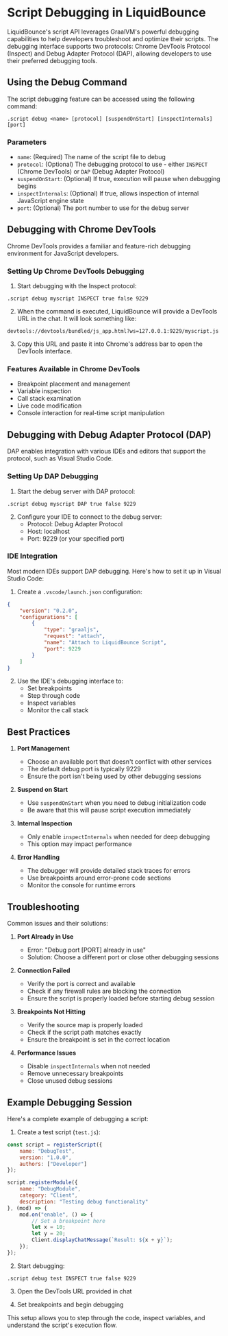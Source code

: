 # Script Debugging in LiquidBounce

LiquidBounce's script API leverages GraalVM's powerful debugging capabilities to help developers troubleshoot and optimize their scripts. The debugging interface supports two protocols: Chrome DevTools Protocol (Inspect) and Debug Adapter Protocol (DAP), allowing developers to use their preferred debugging tools.

## Using the Debug Command

The script debugging feature can be accessed using the following command:

```
.script debug <name> [protocol] [suspendOnStart] [inspectInternals] [port]
```

### Parameters

- `name`: (Required) The name of the script file to debug
- `protocol`: (Optional) The debugging protocol to use - either `INSPECT` (Chrome DevTools) or `DAP` (Debug Adapter Protocol)
- `suspendOnStart`: (Optional) If true, execution will pause when debugging begins
- `inspectInternals`: (Optional) If true, allows inspection of internal JavaScript engine state
- `port`: (Optional) The port number to use for the debug server

## Debugging with Chrome DevTools

Chrome DevTools provides a familiar and feature-rich debugging environment for JavaScript developers.

### Setting Up Chrome DevTools Debugging

1. Start debugging with the Inspect protocol:
```
.script debug myscript INSPECT true false 9229
```

2. When the command is executed, LiquidBounce will provide a DevTools URL in the chat. It will look something like:
```
devtools://devtools/bundled/js_app.html?ws=127.0.0.1:9229/myscript.js
```

3. Copy this URL and paste it into Chrome's address bar to open the DevTools interface.

### Features Available in Chrome DevTools

- Breakpoint placement and management
- Variable inspection
- Call stack examination
- Live code modification
- Console interaction for real-time script manipulation

## Debugging with Debug Adapter Protocol (DAP)

DAP enables integration with various IDEs and editors that support the protocol, such as Visual Studio Code.

### Setting Up DAP Debugging

1. Start the debug server with DAP protocol:
```
.script debug myscript DAP true false 9229
```

2. Configure your IDE to connect to the debug server:
   - Protocol: Debug Adapter Protocol
   - Host: localhost
   - Port: 9229 (or your specified port)

### IDE Integration

Most modern IDEs support DAP debugging. Here's how to set it up in Visual Studio Code:

1. Create a `.vscode/launch.json` configuration:
```json
{
    "version": "0.2.0",
    "configurations": [
        {
            "type": "graaljs",
            "request": "attach",
            "name": "Attach to LiquidBounce Script",
            "port": 9229
        }
    ]
}
```

2. Use the IDE's debugging interface to:
   - Set breakpoints
   - Step through code
   - Inspect variables
   - Monitor the call stack

## Best Practices

1. **Port Management**
   - Choose an available port that doesn't conflict with other services
   - The default debug port is typically 9229
   - Ensure the port isn't being used by other debugging sessions

2. **Suspend on Start**
   - Use `suspendOnStart` when you need to debug initialization code
   - Be aware that this will pause script execution immediately

3. **Internal Inspection**
   - Only enable `inspectInternals` when needed for deep debugging
   - This option may impact performance

4. **Error Handling**
   - The debugger will provide detailed stack traces for errors
   - Use breakpoints around error-prone code sections
   - Monitor the console for runtime errors

## Troubleshooting

Common issues and their solutions:

1. **Port Already in Use**
   - Error: "Debug port [PORT] already in use"
   - Solution: Choose a different port or close other debugging sessions

2. **Connection Failed**
   - Verify the port is correct and available
   - Check if any firewall rules are blocking the connection
   - Ensure the script is properly loaded before starting debug session

3. **Breakpoints Not Hitting**
   - Verify the source map is properly loaded
   - Check if the script path matches exactly
   - Ensure the breakpoint is set in the correct location

4. **Performance Issues**
   - Disable `inspectInternals` when not needed
   - Remove unnecessary breakpoints
   - Close unused debug sessions

## Example Debugging Session

Here's a complete example of debugging a script:

1. Create a test script (`test.js`):
```javascript
const script = registerScript({
    name: "DebugTest",
    version: "1.0.0",
    authors: ["Developer"]
});

script.registerModule({
    name: "DebugModule",
    category: "Client",
    description: "Testing debug functionality"
}, (mod) => {
    mod.on("enable", () => {
        // Set a breakpoint here
        let x = 10;
        let y = 20;
        Client.displayChatMessage(`Result: ${x + y}`);
    });
});
```

2. Start debugging:
```
.script debug test INSPECT true false 9229
```

3. Open the DevTools URL provided in chat

4. Set breakpoints and begin debugging

This setup allows you to step through the code, inspect variables, and understand the script's execution flow.
